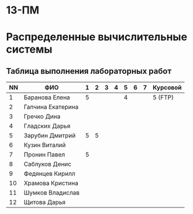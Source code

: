 # 13-ПМ
# Распределенные вычислительные системы

## Таблица выполнения лабораторных работ

| NN  | ФИО               | 1   | 2   | 3   | 4   | 5   | 6   | 7   | Курсовой |
| --- | ----------------- | --- | --- | --- | --- | --- | --- | --- | -------- |
| 1   | Баранова Елена    | 5   |     |     |     | 4   |     |     | 5 (FTP)  |
| 2   | Гапчина Екатерина |     |     |     |     |     |     |     |          |
| 3   | Гречко Дина       |     |     |     |     |     |     |     |          |
| 4   | Гладских Дарья    |     |     |     |     |     |     |     |          |
| 5   | Зарубин Дмитрий   | 5   | 5   |     |     |     |     |     |          |
| 6   | Кузин Виталий     |     |     |     |     |     |     |     |          |
| 7   | Пронин Павел      | 5   |     |     |     |     |     |     |          |
| 8   | Саблуков Денис    |     |     |     |     |     |     |     |          |
| 9   | Федянцев Кирилл   |     |     |     |     |     |     |     |          |
| 10  | Храмова Кристина  |     |     |     |     |     |     |     |          |
| 11  | Шумков Владислав  |     |     |     |     |     |     |     |          |
| 12  | Щитова Дарья      |     |     |     |     |     |     |     |          |
